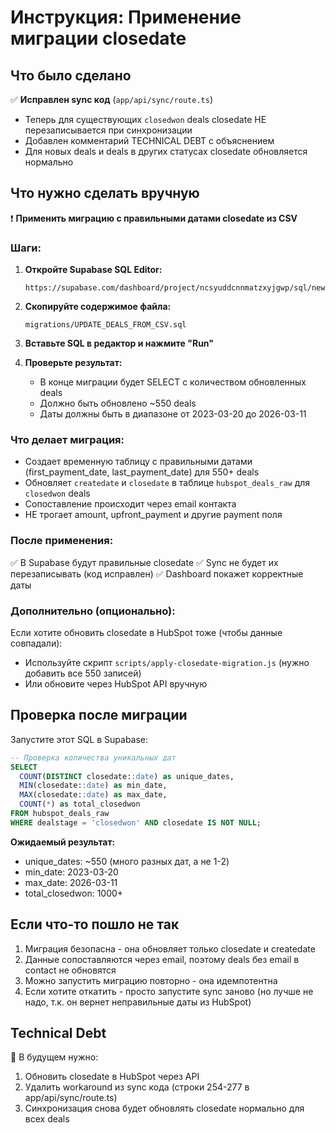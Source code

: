 # Инструкция: Применение миграции closedate

## Что было сделано

✅ **Исправлен sync код** (`app/api/sync/route.ts`)
- Теперь для существующих `closedwon` deals closedate НЕ перезаписывается при синхронизации
- Добавлен комментарий TECHNICAL DEBT с объяснением
- Для новых deals и deals в других статусах closedate обновляется нормально

## Что нужно сделать вручную

❗ **Применить миграцию с правильными датами closedate из CSV**

### Шаги:

1. **Откройте Supabase SQL Editor:**
   ```
   https://supabase.com/dashboard/project/ncsyuddcnnmatzxyjgwp/sql/new
   ```

2. **Скопируйте содержимое файла:**
   ```
   migrations/UPDATE_DEALS_FROM_CSV.sql
   ```

3. **Вставьте SQL в редактор и нажмите "Run"**

4. **Проверьте результат:**
   - В конце миграции будет SELECT с количеством обновленных deals
   - Должно быть обновлено ~550 deals
   - Даты должны быть в диапазоне от 2023-03-20 до 2026-03-11

### Что делает миграция:

- Создает временную таблицу с правильными датами (first_payment_date, last_payment_date) для 550+ deals
- Обновляет `createdate` и `closedate` в таблице `hubspot_deals_raw` для `closedwon` deals
- Сопоставление происходит через email контакта
- НЕ трогает amount, upfront_payment и другие payment поля

### После применения:

✅ В Supabase будут правильные closedate
✅ Sync не будет их перезаписывать (код исправлен)
✅ Dashboard покажет корректные даты

### Дополнительно (опционально):

Если хотите обновить closedate в HubSpot тоже (чтобы данные совпадали):
- Используйте скрипт `scripts/apply-closedate-migration.js` (нужно добавить все 550 записей)
- Или обновите через HubSpot API вручную

## Проверка после миграции

Запустите этот SQL в Supabase:

```sql
-- Проверка количества уникальных дат
SELECT
  COUNT(DISTINCT closedate::date) as unique_dates,
  MIN(closedate::date) as min_date,
  MAX(closedate::date) as max_date,
  COUNT(*) as total_closedwon
FROM hubspot_deals_raw
WHERE dealstage = 'closedwon' AND closedate IS NOT NULL;
```

**Ожидаемый результат:**
- unique_dates: ~550 (много разных дат, а не 1-2)
- min_date: 2023-03-20
- max_date: 2026-03-11
- total_closedwon: 1000+

## Если что-то пошло не так

1. Миграция безопасна - она обновляет только closedate и createdate
2. Данные сопоставляются через email, поэтому deals без email в contact не обновятся
3. Можно запустить миграцию повторно - она идемпотентна
4. Если хотите откатить - просто запустите sync заново (но лучше не надо, т.к. он вернет неправильные даты из HubSpot)

## Technical Debt

📝 В будущем нужно:
1. Обновить closedate в HubSpot через API
2. Удалить workaround из sync кода (строки 254-277 в app/api/sync/route.ts)
3. Синхронизация снова будет обновлять closedate нормально для всех deals
